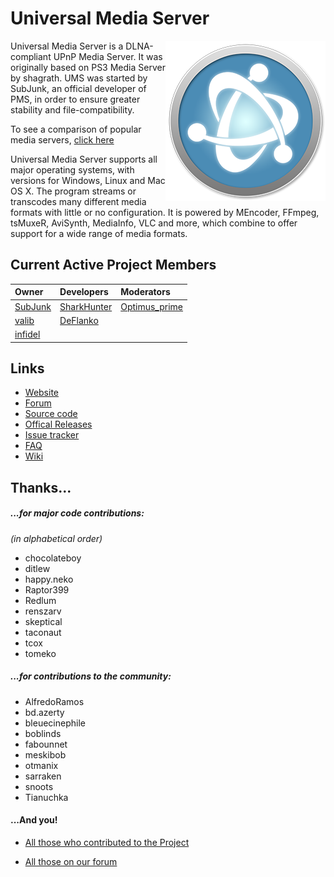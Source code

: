 # Universal Media Server 

[<img align="right" src="https://github.com/UniversalMediaServer/UniversalMediaServer/blob/master/src/main/resources/images/logo.png?raw=true" alt="Universal Media Server" width="256" height="auto"/>][1] Universal Media Server is a DLNA-compliant UPnP Media Server.
It was originally based on PS3 Media Server by shagrath.
UMS was started by SubJunk, an official developer of PMS, in order to ensure greater stability and file-compatibility.

To see a comparison of popular media servers, [click here][2]

Universal Media Server supports all major operating systems, with versions for Windows, Linux and Mac OS X.
The program streams or transcodes many different media formats with little or no configuration.
It is powered by MEncoder, FFmpeg, tsMuxeR, AviSynth, MediaInfo, VLC and more, which combine to offer support for a wide range of media formats.

## Current Active Project Members

Owner | Developers | Moderators
:--- |:--- | :---
[SubJunk][3]  | [SharkHunter][4]  | [Optimus_prime][7]
  | [valib][5]  | [DeFlanko][8] 
  | [infidel][6]  |


## Links
* [Website][1]
* [Forum][9]
* [Source code][10]
* [Offical Releases][11]
* [Issue tracker][12]
* [FAQ][13]
* [Wiki][14]


## Thanks...

##### ...for major code contributions:
*(in alphabetical order)*
* chocolateboy
* ditlew
* happy.neko
* Raptor399
* Redlum
* renszarv
* skeptical
* taconaut
* tcox
* tomeko


##### ...for contributions to the community:

* AlfredoRamos
* bd.azerty
* bleuecinephile
* boblinds
* fabounnet 
* meskibob
* otmanix
* sarraken
* snoots
* Tianuchka

#### ...And you!
* [All those who contributed to the Project][15]
* [All those on our forum][16]


  [1]: http://www.universalmediaserver.com
  [2]: https://github.com/UniversalMediaServer/UniversalMediaServer/wiki/Comparison-of-Media-Servers
  [3]: http://www.universalmediaserver.com/forum/memberlist.php?mode=viewprofile&u=2
  [4]: http://www.universalmediaserver.com/forum/memberlist.php?mode=viewprofile&u=62
  [5]: http://www.universalmediaserver.com/forum/memberlist.php?mode=viewprofile&u=683
  [6]: http://www.universalmediaserver.com/forum/memberlist.php?mode=viewprofile&u=171
  [7]: http://www.universalmediaserver.com/forum/memberlist.php?mode=viewprofile&u=61
  [8]: http://www.universalmediaserver.com/forum/memberlist.php?mode=viewprofile&u=134
  [9]: http://www.universalmediaserver.com/forum
  [10]: https://github.com/UniversalMediaServer/UniversalMediaServer
  [11]: http://sourceforge.net/projects/unimediaserver/files/Official%20Releases/
  [12]: https://github.com/UniversalMediaServer/UniversalMediaServer/issues?state=open
  [13]: https://github.com/UniversalMediaServer/UniversalMediaServer/wiki/FAQ
  [14]: https://github.com/UniversalMediaServer/UniversalMediaServer/wiki
  [15]: https://github.com/UniversalMediaServer/UniversalMediaServer/network/members
  [16]: http://www.universalmediaserver.com/forum/memberlist.php
